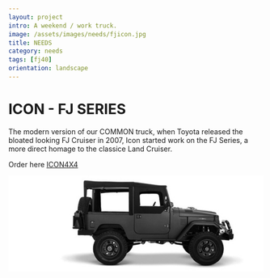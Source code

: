```yaml
---
layout: project
intro: A weekend / work truck.  
image: /assets/images/needs/fjicon.jpg
title: NEEDS
category: needs
tags: [fj40]
orientation: landscape
---
```


# ICON - FJ SERIES

The modern version of our COMMON truck, when Toyota released the bloated looking FJ Cruiser in 2007, Icon started work on the FJ Series, a more direct homage to the classice Land Cruiser. 

Order here [ICON4X4](http://www.icon4x4.com/overview/fj/models) 

![](/assets/images/needs/fjicon.jpg)



